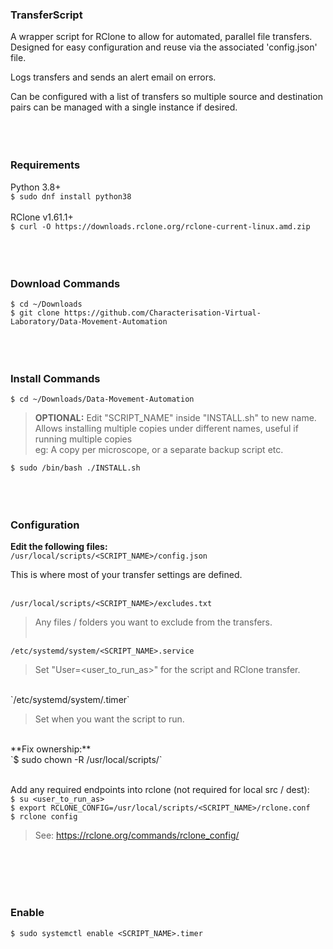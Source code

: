 ### TransferScript
A wrapper script for RClone to allow for automated, parallel file transfers.
Designed for easy configuration and reuse via the associated 'config.json' file.

Logs transfers and sends an alert email on errors.

Can be configured with a list of transfers so multiple source and destination pairs can be managed with a single instance if desired.
<br><br><br><br>

### Requirements
Python 3.8+<br>
`$ sudo dnf install python38`<br><br>
RClone v1.61.1+<br>
`$ curl -O https://downloads.rclone.org/rclone-current-linux.amd.zip`
<br><br><br><br>

### Download Commands
`$ cd ~/Downloads`<br>
`$ git clone https://github.com/Characterisation-Virtual-Laboratory/Data-Movement-Automation`
<br><br><br><br>

### Install Commands
`$ cd ~/Downloads/Data-Movement-Automation`<br>

> **OPTIONAL:** Edit "SCRIPT_NAME" inside "INSTALL.sh" to new name.<br>
> Allows installing multiple copies under different names, useful if running multiple copies<br>
> eg: A copy per microscope, or a separate backup script etc.<br>

`$ sudo /bin/bash ./INSTALL.sh`
<br><br><br><br>

### Configuration
**Edit the following files:**<br>
`/usr/local/scripts/<SCRIPT_NAME>/config.json`<br>

This is where most of your transfer settings are defined.<br><br>

`/usr/local/scripts/<SCRIPT_NAME>/excludes.txt`<br>

> Any files / folders you want to exclude from the transfers.<br><br>

`/etc/systemd/system/<SCRIPT_NAME>.service`<br>

> Set "User=<user_to_run_as>" for the script and RClone transfer.<br>

<br>
`/etc/systemd/system/<SCRIPT_NAME>.timer`<br>

> Set when you want the script to run.<br>

<br>
**Fix ownership:**<br>
`$ sudo chown -R <user_to_run_as> /usr/local/scripts/<SCRIPT_NAME>`<br><br>

Add any required endpoints into rclone (not required for local src / dest):<br>
`$ su <user_to_run_as>`<br>
`$ export RCLONE_CONFIG=/usr/local/scripts/<SCRIPT_NAME>/rclone.conf`<br>
`$ rclone config`<br>

> See: https://rclone.org/commands/rclone_config/

<br><br><br><br>

### Enable ###
`$ sudo systemctl enable <SCRIPT_NAME>.timer`
